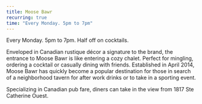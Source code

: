 ```yaml
---
title: Moose Bawr
recurring: true
time: "Every Monday. 5pm to 7pm"
---
```


Every Monday. 5pm to 7pm. Half off on cocktails.

<!-- more -->

Enveloped in Canadian rustique décor a signature to the brand, the
entrance to Moose Bawr is like entering a cozy chalet. Perfect for
mingling, ordering a cocktail or casually dining with friends. Established
in April 2014, Moose Bawr has quickly become a popular destination for
those in search of a neighborhood tavern for after work drinks or to take
in a sporting event. 

Specializing in Canadian pub fare, diners can take
in the view from 1817 Ste Catherine Ouest.
